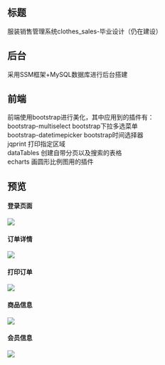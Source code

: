 ## 标题
服装销售管理系统clothes_sales-毕业设计（仍在建设）
## 后台
采用SSM框架+MySQL数据库进行后台搭建
## 前端
前端使用bootstrap进行美化，其中应用到的插件有：<br>
bootstrap-multiselect bootstrap下拉多选菜单<br>
bootstrap-datetimepicker bootstrap时间选择器<br>
jqprint 打印指定区域<br>
dataTables 创建自带分页以及搜索的表格<br>
echarts 画圆形比例图用的插件<br>
## 预览
#### 登录页面
![](https://github.com/xeahsoon/clothes_sales/blob/master/WebContent/preview/login.png)
#### 订单详情
![](https://github.com/xeahsoon/clothes_sales/blob/master/WebContent/preview/order_detail.png)
#### 打印订单
![](https://github.com/xeahsoon/clothes_sales/blob/master/WebContent/preview/print_order.png)
#### 商品信息
![](https://github.com/xeahsoon/clothes_sales/blob/master/WebContent/preview/good_detail.png)
#### 会员信息
![](https://github.com/xeahsoon/clothes_sales/blob/master/WebContent/preview/member.png)
